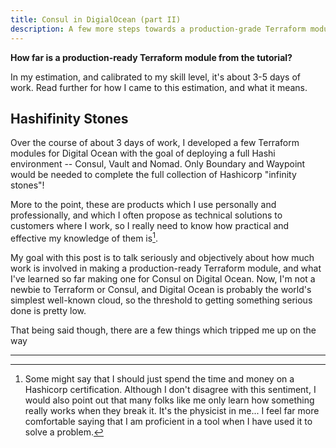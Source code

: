 ```yaml
---
title: Consul in DigialOcean (part II)
description: A few more steps towards a production-grade Terraform module for Consul in DigitalOcean
---
```


**How far is a production-ready Terraform module from the tutorial?**

In my estimation, and calibrated to my skill level, it's about 3-5 days of work. Read further for how I came to this estimation, and what it means.

## Hashifinity Stones

Over the course of about 3 days of work, I developed a few Terraform modules for Digital Ocean with the goal of deploying a full Hashi environment -- Consul, Vault and Nomad.
Only Boundary and Waypoint would be needed to complete the full collection of Hashicorp "infinity stones"!

More to the point, these are products which I use personally and professionally, and which I often propose as technical solutions to customers where I work, so I really need to know how practical and effective my knowledge of them is[^certification].

My goal with this post is to talk seriously and objectively about how much work is involved in making a production-ready Terraform module, and what I've learned so far making one for Consul on Digital Ocean.
Now, I'm not a newbie to Terraform or Consul, and Digital Ocean is probably the world's simplest well-known cloud, so the threshold to getting something serious done is pretty low.

That being said though, there are a few things which tripped me up on the way

---

[^certification]: Some might say that I should just spend the time and money on a Hashicorp certification. Although I don't disagree with this sentiment, I would also point out that many folks like me only learn how something really works when they break it. It's the physicist in me... I feel far more comfortable saying that I am proficient in a tool when I have used it to solve a problem.
